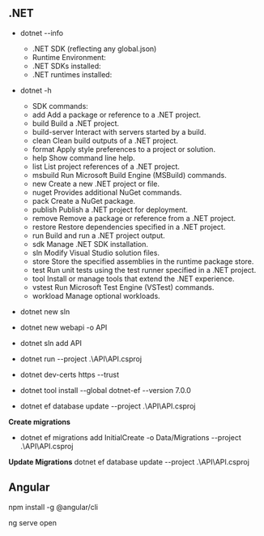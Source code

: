 ## .NET

* dotnet --info 
    * .NET SDK (reflecting any global.json)
    *  Runtime Environment:
    * .NET SDKs installed:
    * .NET runtimes installed:

* dotnet -h
  * SDK commands:
  * add               Add a package or reference to a .NET project.
  * build             Build a .NET project.
  * build-server      Interact with servers started by a build.
  * clean             Clean build outputs of a .NET project.
  * format            Apply style preferences to a project or solution.
  * help              Show command line help.
  * list              List project references of a .NET project.
  * msbuild           Run Microsoft Build Engine (MSBuild) commands.
  * new               Create a new .NET project or file.
  * nuget             Provides additional NuGet commands.
  * pack              Create a NuGet package.
  * publish           Publish a .NET project for deployment.
  * remove            Remove a package or reference from a .NET project.
  * restore           Restore dependencies specified in a .NET project.
  * run               Build and run a .NET project output.
  * sdk               Manage .NET SDK installation.
  * sln               Modify Visual Studio solution files.
  * store             Store the specified assemblies in the runtime package store.
  * test              Run unit tests using the test runner specified in a .NET project.
  * tool              Install or manage tools that extend the .NET experience.
  * vstest            Run Microsoft Test Engine (VSTest) commands.
  * workload          Manage optional workloads.


* dotnet new sln
* dotnet new webapi -o API
* dotnet sln add API

* dotnet run --project .\API\API.csproj
* dotnet dev-certs https --trust

* dotnet tool install --global 
    dotnet-ef --version 7.0.0 
* dotnet ef database update --project .\API\API.csproj


**Create migrations**
* dotnet ef migrations add InitialCreate -o Data/Migrations --project .\API\API.csproj

**Update Migrations**
dotnet ef database update --project .\API\API.csproj

## Angular

npm install -g @angular/cli

ng serve open

